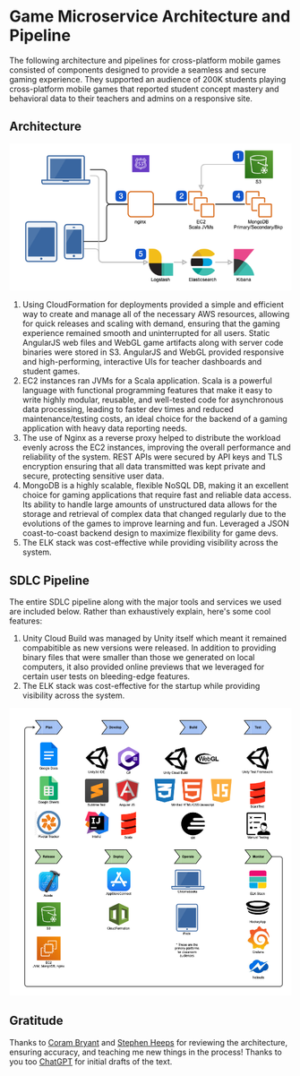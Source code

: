 # Game Microservice Architecture and Pipeline
The following architecture and pipelines for cross-platform mobile games consisted of components designed to provide a seamless and secure gaming experience. They supported an audience of 200K students playing cross-platform mobile games that reported student concept mastery and behavioral data to their teachers and admins on a responsive site.

## Architecture

![alt text](startup_game_architecture.png "Startup Game Architecture")

1.	Using CloudFormation for deployments provided a simple and efficient way to create and manage all of the necessary AWS resources, allowing for quick releases and scaling with demand, ensuring that the gaming experience remained smooth and uninterrupted for all users. Static AngularJS web files and WebGL game artifacts along with server code binaries were stored in S3. AngularJS and WebGL provided responsive and high-performing, interactive UIs for teacher dashboards and student games.
2.	EC2 instances ran JVMs for a Scala application. Scala is a powerful language with functional programming features that make it easy to write highly modular, reusable, and well-tested code for asynchronous data processing, leading to faster dev times and reduced maintenance/testing costs, an ideal choice for the backend of a gaming application with heavy data reporting needs.
3.	The use of Nginx as a reverse proxy helped to distribute the workload evenly across the EC2 instances, improving the overall performance and reliability of the system. REST APIs were secured by API keys and TLS encryption ensuring that all data transmitted was kept private and secure, protecting sensitive user data.
4.	MongoDB is a highly scalable, flexible NoSQL DB, making it an excellent choice for gaming applications that require fast and reliable data access. Its ability to handle large amounts of unstructured data allows for the storage and retrieval of complex data that changed regularly due to the evolutions of the games to improve learning and fun. Leveraged a JSON coast-to-coast backend design to maximize flexibility for game devs. 
5.	The ELK stack was cost-effective while providing visibility across the system.

## SDLC Pipeline

The entire SDLC pipeline along with the major tools and services we used are included below. Rather than exhaustively explain, here's some cool features:

1. Unity Cloud Build was managed by Unity itself which meant it remained compabitible as new versions were released. In addition to providing binary files that were smaller than those we generated on local computers, it also provided online previews that we leveraged for certain user tests on bleeding-edge features.
2. The ELK stack was cost-effective for the startup while providing visibility across the system.

![alt text](startup_devops_pipeline.png "Startup Game Devops Pipeline")

## Gratitude
Thanks to [Coram Bryant](https://www.linkedin.com/in/coram-bryant/) and [Stephen Heeps](https://www.linkedin.com/in/stephen-heeps-66267561/) for reviewing the architecture, ensuring accuracy, and teaching me new things in the process! Thanks to you too [ChatGPT](https://chat.openai.com/) for initial drafts of the text.
